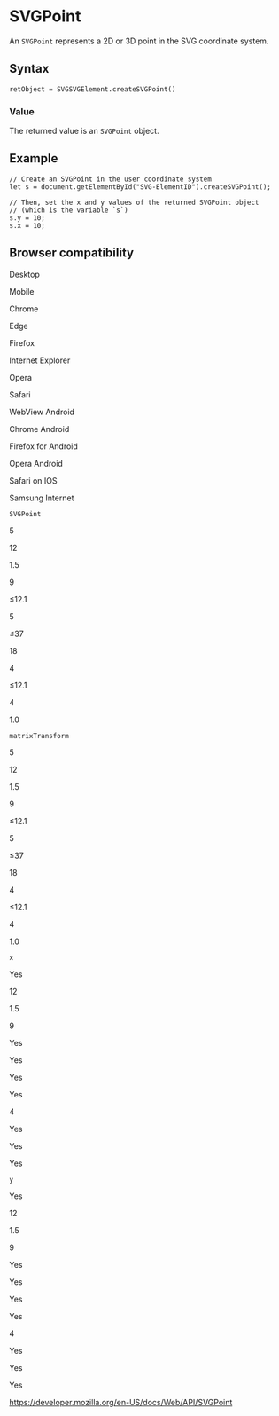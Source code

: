 SVGPoint
========

An `SVGPoint` represents a 2D or 3D point in the SVG coordinate system.

Syntax
------

    retObject = SVGSVGElement.createSVGPoint()

### Value

The returned value is an `SVGPoint` object.

Example
-------

    // Create an SVGPoint in the user coordinate system
    let s = document.getElementById("SVG-ElementID").createSVGPoint();

    // Then, set the x and y values of the returned SVGPoint object
    // (which is the variable `s`)
    s.y = 10;
    s.x = 10;

Browser compatibility
---------------------

Desktop

Mobile

Chrome

Edge

Firefox

Internet Explorer

Opera

Safari

WebView Android

Chrome Android

Firefox for Android

Opera Android

Safari on IOS

Samsung Internet

`SVGPoint`

5

12

1.5

9

≤12.1

5

≤37

18

4

≤12.1

4

1.0

`matrixTransform`

5

12

1.5

9

≤12.1

5

≤37

18

4

≤12.1

4

1.0

`x`

Yes

12

1.5

9

Yes

Yes

Yes

Yes

4

Yes

Yes

Yes

`y`

Yes

12

1.5

9

Yes

Yes

Yes

Yes

4

Yes

Yes

Yes

<a href="https://developer.mozilla.org/en-US/docs/Web/API/SVGPoint" class="_attribution-link">https://developer.mozilla.org/en-US/docs/Web/API/SVGPoint</a>
